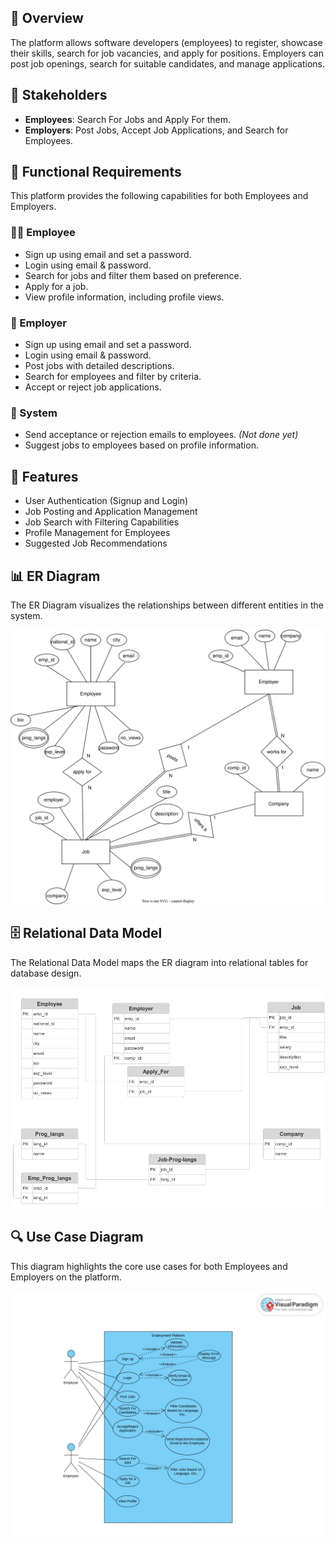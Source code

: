 ## 📝 Overview
The platform allows software developers (employees) to register, showcase their skills, search for job vacancies, and apply for positions. Employers can post job openings, search for suitable candidates, and manage applications.

## 👥 Stakeholders
- **Employees**: Search For Jobs and Apply For them.
- **Employers**: Post Jobs, Accept Job Applications, and Search for Employees.

## 📌 Functional Requirements
This platform provides the following capabilities for both Employees and Employers.

### 👨‍💻 Employee
- Sign up using email and set a password.
- Login using email & password.
- Search for jobs and filter them based on preference.
- Apply for a job.
- View profile information, including profile views.

### 🏢 Employer
- Sign up using email and set a password.
- Login using email & password.
- Post jobs with detailed descriptions.
- Search for employees and filter by criteria.
- Accept or reject job applications.

### 🔄 System
- Send acceptance or rejection emails to employees. *(Not done yet)*
- Suggest jobs to employees based on profile information.

## 🌟 Features
- User Authentication (Signup and Login)
- Job Posting and Application Management
- Job Search with Filtering Capabilities
- Profile Management for Employees
- Suggested Job Recommendations

## 📊 ER Diagram
The ER Diagram visualizes the relationships between different entities in the system.

![ER Diagram](./ER-Diagram.svg)

## 🗄️ Relational Data Model
The Relational Data Model maps the ER diagram into relational tables for database design.

![Relational Data Model](./Relational-Data-Model.png)

## 🔍 Use Case Diagram
This diagram highlights the core use cases for both Employees and Employers on the platform.

![Use Case Diagram](./use-cases-diagram.jpg)

